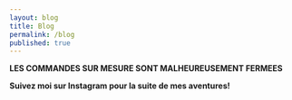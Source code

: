 ```yaml
---
layout: blog
title: Blog
permalink: /blog
published: true
---
```


**LES COMMANDES SUR MESURE SONT MALHEUREUSEMENT FERMEES**


**Suivez moi sur Instagram pour la suite de mes aventures!**
